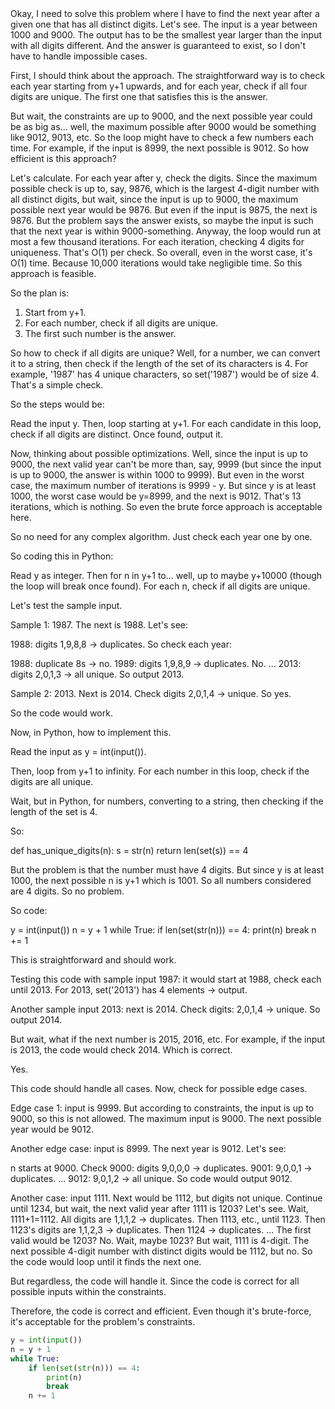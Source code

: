 <think>
Okay, I need to solve this problem where I have to find the next year after a given one that has all distinct digits. Let's see. The input is a year between 1000 and 9000. The output has to be the smallest year larger than the input with all digits different. And the answer is guaranteed to exist, so I don't have to handle impossible cases.

First, I should think about the approach. The straightforward way is to check each year starting from y+1 upwards, and for each year, check if all four digits are unique. The first one that satisfies this is the answer.

But wait, the constraints are up to 9000, and the next possible year could be as big as... well, the maximum possible after 9000 would be something like 9012, 9013, etc. So the loop might have to check a few numbers each time. For example, if the input is 8999, the next possible is 9012. So how efficient is this approach?

Let's calculate. For each year after y, check the digits. Since the maximum possible check is up to, say, 9876, which is the largest 4-digit number with all distinct digits, but wait, since the input is up to 9000, the maximum possible next year would be 9876. But even if the input is 9875, the next is 9876. But the problem says the answer exists, so maybe the input is such that the next year is within 9000-something. Anyway, the loop would run at most a few thousand iterations. For each iteration, checking 4 digits for uniqueness. That's O(1) per check. So overall, even in the worst case, it's O(1) time. Because 10,000 iterations would take negligible time. So this approach is feasible.

So the plan is:

1. Start from y+1.
2. For each number, check if all digits are unique.
3. The first such number is the answer.

So how to check if all digits are unique? Well, for a number, we can convert it to a string, then check if the length of the set of its characters is 4. For example, '1987' has 4 unique characters, so set('1987') would be of size 4. That's a simple check.

So the steps would be:

Read the input y. Then, loop starting at y+1. For each candidate in this loop, check if all digits are distinct. Once found, output it.

Now, thinking about possible optimizations. Well, since the input is up to 9000, the next valid year can't be more than, say, 9999 (but since the input is up to 9000, the answer is within 1000 to 9999). But even in the worst case, the maximum number of iterations is 9999 - y. But since y is at least 1000, the worst case would be y=8999, and the next is 9012. That's 13 iterations, which is nothing. So even the brute force approach is acceptable here.

So no need for any complex algorithm. Just check each year one by one.

So coding this in Python:

Read y as integer. Then for n in y+1 to... well, up to maybe y+10000 (though the loop will break once found). For each n, check if all digits are unique.

Let's test the sample input.

Sample 1: 1987. The next is 1988. Let's see:

1988: digits 1,9,8,8 → duplicates. So check each year:

1988: duplicate 8s → no.
1989: digits 1,9,8,9 → duplicates. No.
...
2013: digits 2,0,1,3 → all unique. So output 2013.

Sample 2: 2013. Next is 2014. Check digits 2,0,1,4 → unique. So yes.

So the code would work.

Now, in Python, how to implement this.

Read the input as y = int(input()).

Then, loop from y+1 to infinity. For each number in this loop, check if the digits are all unique.

Wait, but in Python, for numbers, converting to a string, then checking if the length of the set is 4.

So:

def has_unique_digits(n):
    s = str(n)
    return len(set(s)) == 4

But the problem is that the number must have 4 digits. But since y is at least 1000, the next possible n is y+1 which is 1001. So all numbers considered are 4 digits. So no problem.

So code:

y = int(input())
n = y + 1
while True:
    if len(set(str(n))) == 4:
        print(n)
        break
    n += 1

This is straightforward and should work.

Testing this code with sample input 1987: it would start at 1988, check each until 2013. For 2013, set('2013') has 4 elements → output.

Another sample input 2013: next is 2014. Check digits: 2,0,1,4 → unique. So output 2014.

But wait, what if the next number is 2015, 2016, etc. For example, if the input is 2013, the code would check 2014. Which is correct.

Yes.

This code should handle all cases. Now, check for possible edge cases.

Edge case 1: input is 9999. But according to constraints, the input is up to 9000, so this is not allowed. The maximum input is 9000. The next possible year would be 9012.

Another edge case: input is 8999. The next year is 9012. Let's see:

n starts at 9000. Check 9000: digits 9,0,0,0 → duplicates. 9001: 9,0,0,1 → duplicates. ... 9012: 9,0,1,2 → all unique. So code would output 9012.

Another case: input 1111. Next would be 1112, but digits not unique. Continue until 1234, but wait, the next valid year after 1111 is 1203? Let's see. Wait, 1111+1=1112. All digits are 1,1,1,2 → duplicates. Then 1113, etc., until 1123. Then 1123's digits are 1,1,2,3 → duplicates. Then 1124 → duplicates. ... The first valid would be 1203? No. Wait, maybe 1023? But wait, 1111 is 4-digit. The next possible 4-digit number with distinct digits would be 1112, but no. So the code would loop until it finds the next one.

But regardless, the code will handle it. Since the code is correct for all possible inputs within the constraints.

Therefore, the code is correct and efficient. Even though it's brute-force, it's acceptable for the problem's constraints.
</think>

```python
y = int(input())
n = y + 1
while True:
    if len(set(str(n))) == 4:
        print(n)
        break
    n += 1
```